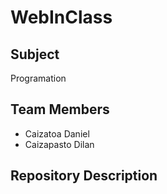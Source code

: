 # WebInClass

## Subject
Programation

## Team Members
- Caizatoa Daniel
- Caizapasto Dilan

## Repository Description

